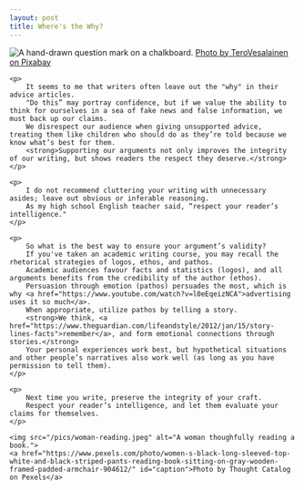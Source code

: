 ```yaml
---
layout: post
title: Where's the Why?
---
```


<img src="/pics/question.jpeg" alt="A hand-drawn question mark on a chalkboard.">
	<a href="https://pixabay.com/en/question-mark-why-problem-solution-2123967/" id="caption">Photo by TeroVesalainen on Pixabay</a>
	
	<p>
		It seems to me that writers often leave out the "why" in their advice articles.
		"Do this” may portray confidence, but if we value the ability to think for ourselves in a sea of fake news and false information, we must back up our claims.
		We disrespect our audience when giving unsupported advice, treating them like children who should do as they’re told because we know what’s best for them.
		<strong>Supporting our arguments not only improves the integrity of our writing, but shows readers the respect they deserve.</strong>
	</p>
		
	<p>
		I do not recommend cluttering your writing with unnecessary asides; leave out obvious or inferable reasoning.
		As my high school English teacher said, “respect your reader’s intelligence."	
	</p>
	
	<p>
		So what is the best way to ensure your argument’s validity?
		If you've taken an academic writing course, you may recall the rhetorical strategies of logos, ethos, and pathos.
		Academic audiences favour facts and statistics (logos), and all arguments benefits from the credibility of the author (ethos).
		Persuasion through emotion (pathos) persuades the most, which is why <a href="https://www.youtube.com/watch?v=l0eEqeizNCA">advertising uses it so much</a>.
		When appropriate, utilize pathos by telling a story.
		<strong>We think, <a href="https://www.theguardian.com/lifeandstyle/2012/jan/15/story-lines-facts">remember</a>, and form emotional connections through stories.</strong>
		Your personal experiences work best, but hypothetical situations and other people’s narratives also work well (as long as you have permission to tell them).	
	</p>
	
	<p>
		Next time you write, preserve the integrity of your craft.
		Respect your reader’s intelligence, and let them evaluate your claims for themselves.
	</p>
	
	<img src="/pics/woman-reading.jpeg" alt="A woman thoughfully reading a book.">
	<a href="https://www.pexels.com/photo/women-s-black-long-sleeved-top-white-and-black-striped-pants-reading-book-sitting-on-gray-wooden-framed-padded-armchair-904612/" id="caption">Photo by Thought Catalog on Pexels</a>
